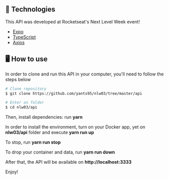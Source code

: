 ## 🚀 Technologies

This API was developed at Rocketseat's Next Level Week event!

- [Expo]()
- [TypeScript]()
- [Axios]()

## 🖥 How to use

In order to clone and run this API in your computer, you'll need to follow the steps below

```bash
# Clone repository
$ git clone https://github.com/yants95/nlw03/tree/master/api

# Enter on folder
$ cd nlw03/api
```

Then, install dependencies: run **yarn**

In order to install the environment, turn on your Docker app, yet on **nlw03/api** folder and execute **yarn run up**

To stop, run **yarn run stop**

To drop your container and data, run **yarn run down**

After that, the API will be available on **http://localhost:3333**

Enjoy!
